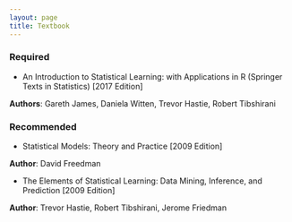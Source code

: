 ```yaml
---
layout: page
title: Textbook
---
```


### Required ###
- An Introduction to Statistical Learning: with Applications in R (Springer Texts in Statistics) [2017 Edition]

**Authors**: Gareth James, Daniela Witten, Trevor Hastie, Robert Tibshirani

### Recommended ###
- Statistical Models: Theory and Practice [2009 Edition]

**Author**: David Freedman

- The Elements of Statistical Learning: Data Mining, Inference, and Prediction [2009 Edition]

**Author**: Trevor Hastie, Robert Tibshirani, Jerome Friedman

